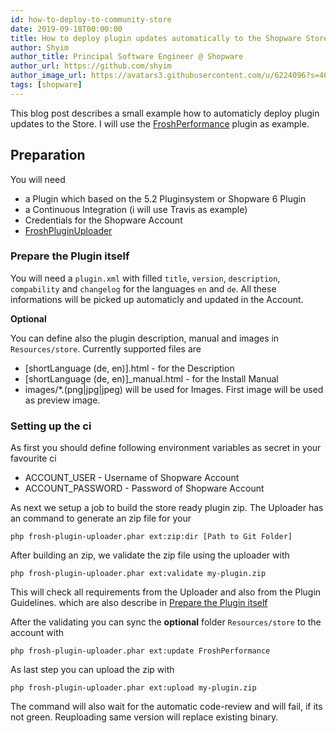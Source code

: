 ```yaml
---
id: how-to-deploy-to-community-store
date: 2019-09-18T00:00:00
title: How to deploy plugin updates automatically to the Shopware Store
author: Shyim
author_title: Principal Software Engineer @ Shopware
author_url: https://github.com/shyim
author_image_url: https://avatars3.githubusercontent.com/u/6224096?s=460&u=18be3a2d46f07dd42fc2b6dee9b4b9b68bca28d2&v=4
tags: [shopware]
---
```


This blog post describes a small example how to automaticly deploy plugin updates to the Store. I will use the [FroshPerformance](https://github.com/FriendsOfShopware/FroshPerformance) plugin as example.

## Preparation

You will need

* a Plugin which based on the 5.2 Pluginsystem or Shopware 6 Plugin
* a Continuous Integration (i will use Travis as example)
* Credentials for the Shopware Account
* [FroshPluginUploader](https://github.com/FriendsOfShopware/FroshPluginUploader/)

### Prepare the Plugin itself

You will need a `plugin.xml` with filled `title`, `version`, `description`, `compability` and `changelog` for the languages `en` and `de`. All these informations will be picked up automaticly and updated in the Account.

**Optional**

You can define also the plugin description, manual and images in `Resources/store`. Currently supported files are

* [shortLanguage (de, en)].html - for the Description
* [shortLanguage (de, en)]_manual.html - for the Install Manual
* images/*.(png|jpg|jpeg) will be used for Images. First image will be used as preview image.

### Setting up the ci

As first you should define following environment variables as secret in your favourite ci

* ACCOUNT_USER - Username of Shopware Account
* ACCOUNT_PASSWORD - Password of Shopware Account
    

As next we setup a job to build the store ready plugin zip. The Uploader has an command to generate an zip file for your
```
php frosh-plugin-uploader.phar ext:zip:dir [Path to Git Folder]
```

After building an zip, we validate the zip file using the uploader with
```
php frosh-plugin-uploader.phar ext:validate my-plugin.zip
```

This will check all requirements from the Uploader and also from the Plugin Guidelines. which are also describe in [Prepare the Plugin itself](#preparethepluginitself)

After the validating you can sync the **optional** folder `Resources/store` to the account with

```
php frosh-plugin-uploader.phar ext:update FroshPerformance
```

As last step you can upload the zip with

```
php frosh-plugin-uploader.phar ext:upload my-plugin.zip
```

The command will also wait for the automatic code-review and will fail, if its not green. Reuploading same version will replace existing binary.
